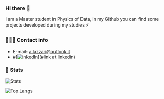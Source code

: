 
### Hi there 👋
I am a Master student in Physics of Data, in my Github you can find some projects developed during my studies ⚡

### 🕵🏻‍♂️ Contact info
* E-mail: a.lazzari@outlook.it
* #[![inkedIn](https://img.shields.io/badge/LinkedIn-0077B5?style=for-the-badge&logo=linkedin&logoColor=white)](#link at linkedin)

### 🚀 Stats
![Stats](https://github-readme-stats.vercel.app/api?username=GiacomoFrn&show_icons=true&theme=tokyonight&line_height=20)

[![Top Langs](https://github-readme-stats.vercel.app/api/top-langs/?username=AndreaLazzari&theme=tokyonight&layout=compact&line_height=20)](https://github.com/anuraghazra/github-readme-stats)
